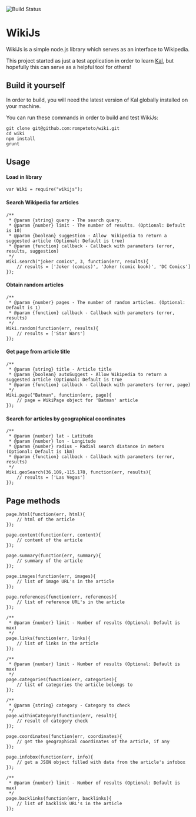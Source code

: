 ![Build Status](https://api.travis-ci.org/dijs/wiki.png)

# WikiJs

WikiJs is a simple node.js library which serves as an interface to Wikipedia.

This project started as just a test application in order to learn [Kal](http://rzimmerman.github.io/kal/), but hopefully
this can serve as a helpful tool for others!

## Build it yourself

In order to build, you will need the latest version of Kal globally installed on your machine.

You can run these commands in order to build and test WikiJs:

```
git clone git@github.com:rompetoto/wiki.git
cd wiki
npm install
grunt
```

## Usage

#### Load in library

```
var Wiki = require("wikijs");
```

#### Search Wikipedia for articles

```
/**
 * @param {string} query - The search query.
 * @param {number} limit - The number of results. (Optional: Default is 10)
 * @param {boolean} suggestion - Allow  Wikipedia to return a suggested article (Optional: Default is true)
 * @param {function} callback - Callback with parameters (error, results, suggestion)
 */
Wiki.search("joker comics", 3, function(err, results){
    // results = ['Joker (comics)', 'Joker (comic book)', 'DC Comics']
});
```

#### Obtain random articles

```
/**
 * @param {number} pages - The number of random articles. (Optional: Default is 1)
 * @param {function} callback - Callback with parameters (error, results)
 */
Wiki.random(function(err, results){
	// results = ['Star Wars']
});
```

#### Get page from article title

```
/** 
 * @param {string} title - Article title
 * @param {boolean} autoSuggest - Allow Wikipedia to return a suggested article (Optional: Default is true
 * @param {function} callback - Callback with parameters (error, page)
 */
Wiki.page("Batman", function(err, page){
	// page = WikiPage object for 'Batman' article
});
```

#### Search for articles by geographical coordinates

```
/**
 * @param {number} lat - Latitude
 * @param {number} lon - Longitude
 * @param {number} radius - Radial search distance in meters (Optional: Default is 1km)
 * @param {function} callback - Callback with parameters (error, results)
 */
Wiki.geoSearch(36.109,-115.178, function(err, results){
	// results = ['Las Vegas']
});
```

## Page methods

```
page.html(function(err, html){
	// html of the article
});

page.content(function(err, content){
	// content of the article
});

page.summary(function(err, summary){
	// summary of the article
});

page.images(function(err, images){
	// list of image URL's in the article
});

page.references(function(err, references){
	// list of reference URL's in the article
});

/**
 * @param {number} limit - Number of results (Optional: Default is max)
 */	
page.links(function(err, links){
	// list of links in the article
});

/**
 * @param {number} limit - Number of results (Optional: Default is max)
 */	
page.categories(function(err, categories){
	// list of categories the article belongs to
});

/**
 * @param {string} category - Category to check
 */	
page.withinCategory(function(err, result){
	// result of category check
});

page.coordinates(function(err, coordinates){
	// get the geographical coordinates of the article, if any
});

page.infobox(function(err, info){
	// get a JSON object filled with data from the article's infobox
});

/**
 * @param {number} limit - Number of results (Optional: Default is max)
 */	
page.backlinks(function(err, backlinks){
	// list of backlink URL's in the article
});

```
